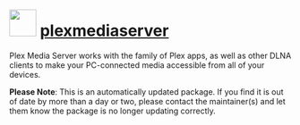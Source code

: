 # <img src="https://cdn.jsdelivr.net/gh/mkevenaar/chocolatey-packages@7d46b7d002ccb546a3ae9149022644efe69c43cf/icons/plexmediaserver.png" width="48" height="48"/> [plexmediaserver](https://community.chocolatey.org/packages/plexmediaserver)

Plex Media Server works with the family of Plex apps, as well as other DLNA clients to make your PC-connected media accessible from all of your devices.

**Please Note**: This is an automatically updated package. If you find it is
out of date by more than a day or two, please contact the maintainer(s) and
let them know the package is no longer updating correctly.
